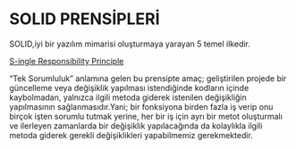 # SOLID PRENSİPLERİ

SOLID,iyi bir yazılım mimarisi oluşturmaya yarayan 5 temel ilkedir.


[S-ingle Responsibility Principle](https://github.com/ezgiyaman/SoftwarePrinciples/tree/master/1.Single_Responsibility_Principle)

“Tek Sorumluluk” anlamına gelen bu prensipte amaç; geliştirilen projede bir güncelleme veya değişiklik yapılması istendiğinde kodların içinde kaybolmadan, yalnızca ilgili metoda giderek istenilen değişikliğin yapılmasının sağlanmasıdır.Yani; bir fonksiyona birden fazla iş verip onu birçok işten sorumlu tutmak yerine, her bir iş için ayrı bir metot oluşturmalı ve ilerleyen zamanlarda bir değişiklik yapılacağında da kolaylıkla ilgili metoda giderek gerekli değişiklikleri yapabilmemiz gerekmektedir.
